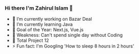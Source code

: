 ### Hi there I'm Zahirul Islam 👋



- 🔭 I’m currently working on Bazar Deal
- 🌱 I’m currently learning Java
- 👯 Goal of the Year: Next.js, Vue.js
- 🤔 Weakness: Can't spend single day without Coding
- 💬 Total Project 12
- ⚡ Fun fact: I'm Googling 'How to sleep 8 hours in 2 hours'


